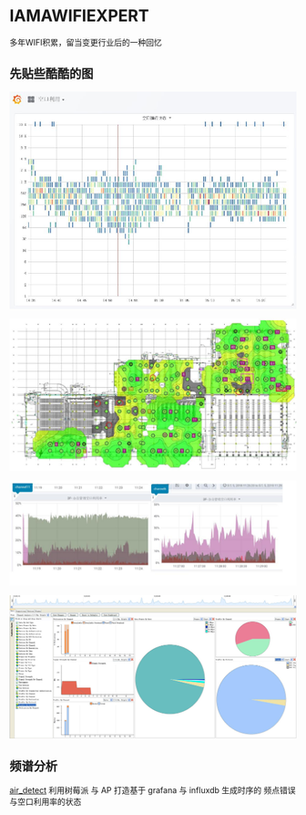 # IAMAWIFIEXPERT
多年WIFI积累，留当变更行业后的一种回忆



## 先贴些酷酷的图


![空口错误采集](https://github.com/charlesld/IAMAWIFIEXPERT/blob/master/pic/channel%20err.jpg)


![站点勘测](https://github.com/charlesld/IAMAWIFIEXPERT/blob/master/pic/site%20suvery.jpg)

![频谱空口利用Fenix](https://github.com/charlesld/IAMAWIFIEXPERT/blob/master/pic/specturm.jpg)

![无线环境抓取](https://github.com/charlesld/IAMAWIFIEXPERT/blob/master/pic/wireless%20env.jpg)



## 频谱分析
[air_detect](https://github.com/charlesld/IAMAWIFIEXPERT/blob/master/specturm_analy/air_detect.py)
利用树莓派 与 AP  打造基于 grafana 与 influxdb 生成时序的 频点错误与空口利用率的状态